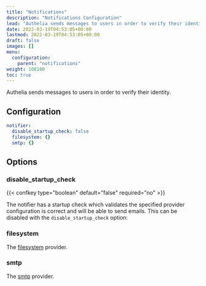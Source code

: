 ```yaml
---
title: "Notifications"
description: "Notifications Configuration"
lead: "Authelia sends messages to users in order to verify their identity. This section describes how to configure this."
date: 2022-03-19T04:53:05+00:00
lastmod: 2022-03-19T04:53:05+00:00
draft: false
images: []
menu:
  configuration:
    parent: "notifications"
weight: 108100
toc: true
---
```


Authelia sends messages to users in order to verify their identity.

## Configuration

```yaml
notifier:
  disable_startup_check: false
  filesystem: {}
  smtp: {}
```

## Options

### disable_startup_check

{{< confkey type="boolean" default="false" required="no" >}}

The notifier has a startup check which validates the specified provider
configuration is correct and will be able to send emails. This can be
disabled with the `disable_startup_check` option:

### filesystem

The [filesystem](file.md) provider.

### smtp

The [smtp](smtp.md) provider.
